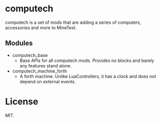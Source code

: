 # computech
computech is a set of mods that are adding a series of computers, accessories and more to MineTest.

## Modules
 - computech_base
   - Base APIs for all computech mods. Provides no blocks and barely any features stand alone.
 - computech_machine_forth
   - A forth machine. Unlike LuaControllers, it has a clock and does not depend on external events.

# License
MIT.

